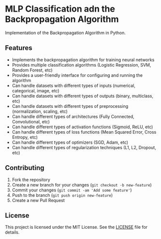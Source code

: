 # MLP Classification adn the Backpropagation Algorithm

Implementation of the Backpropagation Algorithm in Python.

## Features
- Implements the backpropagation algorithm for training neural networks
- Provides multiple classification algorithms (Logistic Regression, SVM, Random Forest, etc)
- Provides a user-friendly interface for configuring and running the algorithm
- Can handle datasets with different types of inputs (numerical, categorical, image, etc)
- Can handle datasets with different types of outputs (binary, multiclass, etc)
- Can handle datasets with different types of preprocessing (normalization, scaling, etc)
- Can handle different types of architectures (Fully Connected, Convolutional, etc)
- Can handle different types of activation functions (Sigmoid, ReLU, etc)
- Can handle different types of loss functions (Mean Squared Error, Cross Entropy, etc)
- Can handle different types of optimizers (SGD, Adam, etc)
- Can handle different types of regularization techniques (L1, L2, Dropout, etc)





## Contributing

1. Fork the repository
2. Create a new branch for your changes (`git checkout -b new-feature`)
3. Commit your changes (`git commit -am 'Add some feature'`)
4. Push to the branch (`git push origin new-feature`)
5. Create a new Pull Request

## License

This project is licensed under the MIT License. See the [LICENSE](LICENSE) file for details.

